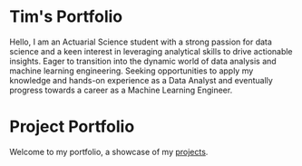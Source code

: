 # Tim's Portfolio

Hello, I am an Actuarial Science student with a strong passion for data science and a keen interest in leveraging analytical skills to drive actionable insights. Eager to transition into the dynamic world of data analysis and machine learning engineering. Seeking opportunities to apply my knowledge and hands-on experience as a Data Analyst and eventually progress towards a career as a Machine Learning Engineer.

# Project Portfolio
Welcome to my portfolio, a showcase of my [projects](https://github.com/Chuntim0303/8-Week-SQL-Challenge).
